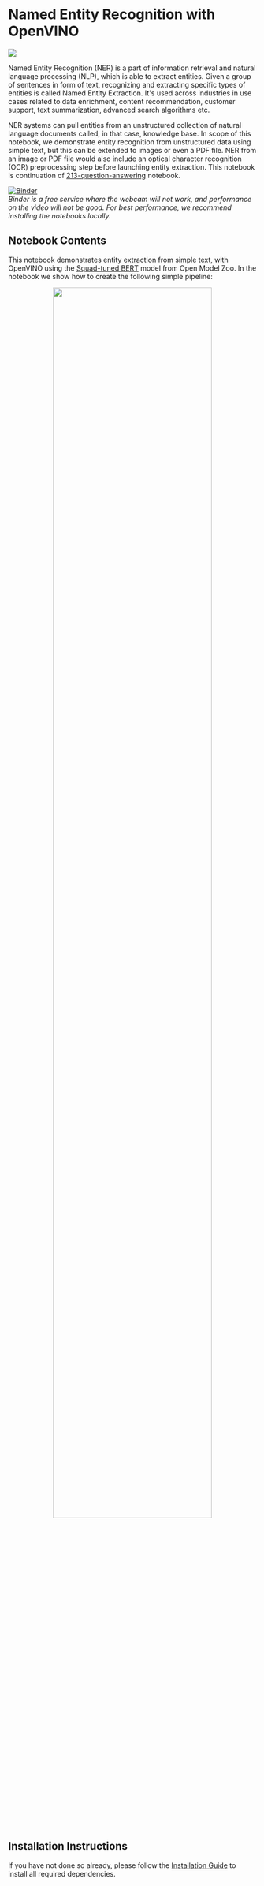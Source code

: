 # Named Entity Recognition with OpenVINO

![](https://user-images.githubusercontent.com/33627846/169470030-0370963e-6ad8-49e3-be7a-f02a2c677733.gif)

Named Entity Recognition (NER) is a part of information retrieval and natural language processing (NLP), which is able to extract entities. Given a group of sentences in form of text, recognizing and extracting specific types of entities is called Named Entity Extraction. It's used across industries in use cases related to data enrichment, content recommendation, customer support, text summarization, advanced search algorithms etc.

NER systems can pull entities from an unstructured collection of natural language documents called, in that case, knowledge base. In scope of this notebook, we demonstrate entity recognition from unstructured data using simple text, but this can be extended to images or even a PDF file. NER from an image or PDF file would also include an optical character recognition (OCR) preprocessing step before launching entity extraction. This notebook is continuation of [213-question-answering](https://github.com/openvinotoolkit/openvino_notebooks/tree/204-nlp-document-inference/notebooks/213-question-answering) notebook.

[![Binder](https://mybinder.org/badge_logo.svg)](https://mybinder.org/v2/gh/openvinotoolkit/openvino_notebooks/HEAD?filepath=notebooks%2F204-named-entity-recognition%2F204-named-entity-recognition.ipynb)<br> *Binder is a free service where the webcam will not work, and performance on the video will not be good. For best performance, we recommend installing the notebooks locally.*

## Notebook Contents

This notebook demonstrates entity extraction from simple text, with OpenVINO using the [Squad-tuned BERT](https://github.com/openvinotoolkit/open_model_zoo/tree/master/models/intel/bert-small-uncased-whole-word-masking-squad-int8-0002) model from Open Model Zoo. In the notebook we show how to create the following simple pipeline:

<p align="center" width="100%">
    <img width="80%" src="https://user-images.githubusercontent.com/33627846/169458895-c418c7aa-9cec-41f0-b393-e9d756cf8fe4.png"> 
</p>


## Installation Instructions

If you have not done so already, please follow the [Installation Guide](../../README.md) to install all required dependencies.